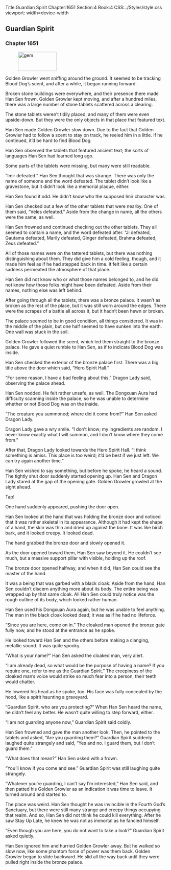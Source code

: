 Title:Guardian Spirit 
Chapter:1651 
Section:4 
Book:4 
CSS:../Styles/style.css 
viewport: width=device-width
  
## Guardian Spirit
### Chapter 1651
  
<figure>
	<img src="../Images/gem.gif" alt="gem" id="gem" width="120" height="60" />
</figure>
  

  
Golden Growler went sniffing around the ground. It seemed to be tracking Blood Dog’s scent, and after a while, it began running forward.

Broken stone buildings were everywhere, and their presence there made Han Sen frown. Golden Growler kept moving, and after a hundred miles, there was a large number of stone tablets scattered across a clearing.

The stone tablets weren’t tidily placed, and many of them were even upside-down. But they were the only objects in that place that featured text.

Han Sen made Golden Growler slow down. Due to the fact that Golden Growler had to follow a scent to stay on track, he reeled him in a little. If he continued, it’d be hard to find Blood Dog.

Han Sen observed the tablets that featured ancient text; the sorts of languages Han Sen had learned long ago.

Some parts of the tablets were missing, but many were still readable.

“Imir defeated.” Han Sen thought that was strange. There was only the name of someone and the word defeated. The tablet didn’t look like a gravestone, but it didn’t look like a memorial plaque, either.

Han Sen found it odd. He didn’t know who the supposed Imir character was.

Han Sen checked out a few of the other tablets that were nearby. One of them said, “Veles defeated.” Aside from the change in name, all the others were the same, as well.

Han Sen frowned and continued checking out the other tablets. They all seemed to contain a name, and the word defeated after. “Ji defeated, Gautama defeated, Marily defeated, Ginger defeated, Brahma defeated, Zeus defeated.”

All of those names were on the tattered tablets, but there was nothing distinguishing about them. They did give him a cold feeling, though, and it made him feel as if he had stepped back in time. It felt like a certain sadness permeated the atmosphere of that place.

Han Sen did not know who or what those names belonged to, and he did not know how those folks might have been defeated. Aside from their names, nothing else was left behind.

After going through all the tablets, there was a bronze palace. It wasn’t as broken as the rest of the place, but it was still worn around the edges. There were the scrapes of a battle all across it, but it hadn’t been hewn or broken.

The palace seemed to be in good condition, all things considered. It was in the middle of the plain, but one half seemed to have sunken into the earth. One wall was stuck in the soil.

Golden Growler followed the scent, which led them straight to the bronze palace. He gave a quiet rumble to Han Sen, as if to indicate Blood Dog was inside.

Han Sen checked the exterior of the bronze palace first. There was a big title above the door which said, “Hero Spirit Hall.”

“For some reason, I have a bad feeling about this,” Dragon Lady said, observing the palace ahead.

Han Sen nodded. He felt rather unsafe, as well. The Dongxuan Aura had difficulty scanning inside the palace, so he was unable to determine whether or not Blood Dog was on the inside.

“The creature you summoned; where did it come from?” Han Sen asked Dragon Lady.

Dragon Lady gave a wry smile. “I don’t know; my ingredients are random. I never know exactly what I will summon, and I don’t know where they come from.”

After that, Dragon Lady looked towards the Hero Spirit Hall. “I think something is amiss. This place is too weird; it’d be best if we just left. We can try again another time.”

Han Sen wished to say something, but before he spoke, he heard a sound. The tightly shut door suddenly started opening up. Han Sen and Dragon Lady stared at the gap of the opening gate. Golden Growler growled at the sight ahead.

Tap!

One hand suddenly appeared, pushing the door open.

Han Sen looked at the hand that was holding the bronze door and noticed that it was rather skeletal in its appearance. Although it had kept the shape of a hand, the skin was thin and dried up against the bone. It was like birch bark, and it looked creepy. It looked dead.

The hand grabbed the bronze door and slowly opened it.

As the door opened toward them, Han Sen saw beyond it. He couldn’t see much, but a massive support pillar with visible, holding up the roof.

The bronze door opened halfway, and when it did, Han Sen could see the master of the hand.

It was a being that was garbed with a black cloak. Aside from the hand, Han Sen couldn’t discern anything more about its body. The entire being was wrapped up by that same cloak. All Han Sen could truly notice was the rough outline of its body, which looked rather human.

Han Sen used his Dongxuan Aura again, but he was unable to feel anything. The man in the black cloak looked dead; it was as if he had no lifeforce.

“Since you are here, come on in.” The cloaked man opened the bronze gate fully now, and he stood at the entrance as he spoke.

He looked toward Han Sen and the others before making a clanging, metallic sound. It was quite spooky.

“What is your name?” Han Sen asked the cloaked man, very alert.

“I am already dead, so what would be the purpose of having a name? If you require one, refer to me as the Guardian Spirit.” The creepiness of the cloaked man’s voice would strike so much fear into a person, their teeth would chatter.

He lowered his head as he spoke, too. His face was fully concealed by the hood, like a spirit haunting a graveyard.

“Guardian Spirit, who are you protecting?” When Han Sen heard the name, he didn’t feel any better. He wasn’t quite willing to step forward, either.

“I am not guarding anyone now,” Guardian Spirit said coldly.

Han Sen frowned and gave the man another look. Then, he pointed to the tablets and asked, “Are you guarding them?” Guardian Spirit suddenly laughed quite strangely and said, “Yes and no. I guard them, but I don’t guard them.”

“What does that mean?” Han Sen asked with a frown.

“You’ll know if you come and see.” Guardian Spirit was still laughing quite strangely.

“Whatever you’re guarding, I can’t say I’m interested,” Han Sen said, and then patted his Golden Growler as an indication it was time to leave. It turned around and started to.

The place was weird. Han Sen thought he was invincible in the Fourth God’s Sanctuary, but there were still many strange and creepy things occupying that realm. And so, Han Sen did not think he could kill everything. After he saw Stay Up Late, he knew he was not as immortal as he fancied himself.

“Even though you are here, you do not want to take a look?” Guardian Spirit asked quietly.

Han Sen ignored him and hurried Golden Growler away. But he walked so slow now, like some phantom force of power was them back. Golden Growler began to slide backward. He slid all the way back until they were pulled right inside the bronze palace.